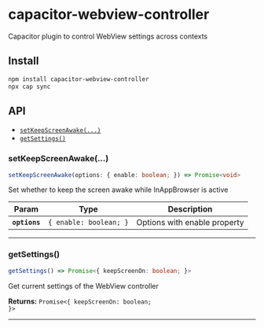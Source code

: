 # capacitor-webview-controller

Capacitor plugin to control WebView settings across contexts

## Install

```bash
npm install capacitor-webview-controller
npx cap sync
```

## API

<docgen-index>

* [`setKeepScreenAwake(...)`](#setkeepscreenawake)
* [`getSettings()`](#getsettings)

</docgen-index>

<docgen-api>
<!--Update the source file JSDoc comments and rerun docgen to update the docs below-->

### setKeepScreenAwake(...)

```typescript
setKeepScreenAwake(options: { enable: boolean; }) => Promise<void>
```

Set whether to keep the screen awake while InAppBrowser is active

| Param         | Type                              | Description                  |
| ------------- | --------------------------------- | ---------------------------- |
| **`options`** | <code>{ enable: boolean; }</code> | Options with enable property |

--------------------


### getSettings()

```typescript
getSettings() => Promise<{ keepScreenOn: boolean; }>
```

Get current settings of the WebView controller

**Returns:** <code>Promise&lt;{ keepScreenOn: boolean; }&gt;</code>

--------------------

</docgen-api>
